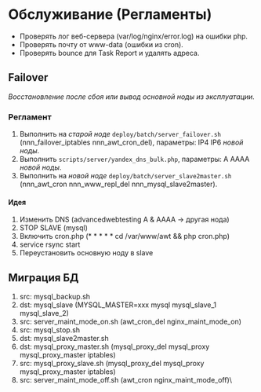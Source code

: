 Обслуживание (Регламенты)
=========================

* Проверять лог веб-сервера (var/log/nginx/error.log) на ошибки php.
* Проверять почту от www-data (ошибки из cron).
* Проверять bounce для Task Report и удалять адреса.

Failover
--------
*Восстановление после сбоя или вывод основной ноды из эксплуатации.*

### Регламент
1. Выполнить на *старой ноде* `deploy/batch/server_failover.sh` (nnn_failover_iptables nnn_awt_cron_del), параметры: IP4 IP6 *новой ноды*.
2. Выполнить `scripts/server/yandex_dns_bulk.php`, параметры: A AAAA *новой ноды*.
3. Выполнить на *новой ноде* `deploy/batch/server_slave2master.sh` (nnn_awt_cron nnn_www_repl_del nnn_mysql_slave2master).

#### Идея
1. Изменить DNS (advancedwebtesting A & AAAA -> другая нода)
2. STOP SLAVE (mysql)
3. Включить cron.php (* * * * * cd /var/www/awt && php cron.php)
4. service rsync start
5. Переустановить основную ноду в slave

Миграция БД
-----------
1. src: mysql_backup.sh
1. dst: mysql_slave (MYSQL_MASTER=xxx mysql mysql_slave_1 mysql_slave_2)
1. src: server_maint_mode_on.sh (awt_cron_del nginx_maint_mode_on)
2. src: mysql_stop.sh
2. dst: mysql_slave2master.sh
3. dst: mysql_proxy_master.sh (mysql_proxy_del mysql_proxy mysql_proxy_master iptables)
4. src: mysql_proxy_slave.sh (mysql_proxy_del mysql_proxy mysql_proxy_master iptables)
5. src: server_maint_mode_off.sh (awt_cron nginx_maint_mode_off)\
